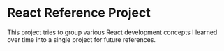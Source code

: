 # React Reference Project

This project tries to group various React development concepts I learned over time into a single project for future references.
